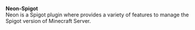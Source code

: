 **Neon-Spigot** \
Neon is a Spigot plugin where provides a variety of features to manage the Spigot version of Minecraft Server.
